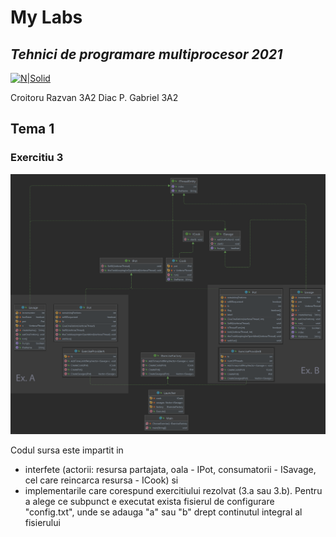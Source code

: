 # My Labs
## _Tehnici de programare multiprocesor 2021_
[![N|Solid](https://plati-taxe.uaic.ro/img/logo-retina1.png)](https://www.info.uaic.ro/)

Croitoru Razvan 3A2
Diac P. Gabriel 3A2



## Tema 1
### Exercitiu 3
[![N|Solid](https://github.com/gabidiac11/multiprocessor-programming-techniques-java-homework/blob/main/Homework1_ex3/uml.png)](https://github.com/gabidiac11/multiprocessor-programming-techniques-java-homework/blob/main/Homework1_ex3/uml.png)

Codul sursa este impartit in 

- interfete (actorii: resursa partajata, oala - IPot, consumatorii - ISavage, cel care reincarca resursa - ICook) si 
- implementarile care corespund exercitiului rezolvat (3.a sau 3.b). Pentru a alege ce subpunct e executat exista fisierul de configurare "config.txt", unde se adauga "a" sau "b" drept continutul integral al fisierului
         
